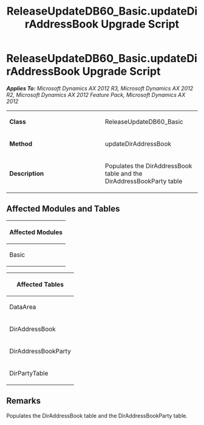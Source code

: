 ﻿---
title: ReleaseUpdateDB60_Basic.updateDirAddressBook Upgrade Script
TOCTitle: ReleaseUpdateDB60_Basic.updateDirAddressBook Upgrade Script
ms:assetid: c8df0084-d480-4376-53f1-db39795f69a4
ms:mtpsurl: https://msdn.microsoft.com/en-us/library/JJ719604(v=AX.60)
ms:contentKeyID: 49711171
ms.date: 05/18/2015
mtps_version: v=AX.60
---

# ReleaseUpdateDB60\_Basic.updateDirAddressBook Upgrade Script 


_**Applies To:** Microsoft Dynamics AX 2012 R3, Microsoft Dynamics AX 2012 R2, Microsoft Dynamics AX 2012 Feature Pack, Microsoft Dynamics AX 2012_

<table>
<colgroup>
<col style="width: 50%" />
<col style="width: 50%" />
</colgroup>
<tbody>
<tr class="odd">
<td><p><strong>Class</strong></p></td>
<td><p>ReleaseUpdateDB60_Basic</p></td>
</tr>
<tr class="even">
<td><p><strong>Method</strong></p></td>
<td><p>updateDirAddressBook</p></td>
</tr>
<tr class="odd">
<td><p><strong>Description</strong></p></td>
<td><p>Populates the DirAddressBook table and the DirAddressBookParty table</p></td>
</tr>
</tbody>
</table>


## Affected Modules and Tables

<table>
<colgroup>
<col style="width: 100%" />
</colgroup>
<thead>
<tr class="header">
<th><p>Affected Modules</p></th>
</tr>
</thead>
<tbody>
<tr class="odd">
<td><p>Basic</p></td>
</tr>
</tbody>
</table>


<table>
<colgroup>
<col style="width: 100%" />
</colgroup>
<thead>
<tr class="header">
<th><p>Affected Tables</p></th>
</tr>
</thead>
<tbody>
<tr class="odd">
<td><p>DataArea</p></td>
</tr>
<tr class="even">
<td><p>DirAddressBook</p></td>
</tr>
<tr class="odd">
<td><p>DirAddressBookParty</p></td>
</tr>
<tr class="even">
<td><p>DirPartyTable</p></td>
</tr>
</tbody>
</table>


## Remarks

Populates the DirAddressBook table and the DirAddressBookParty table.

  


